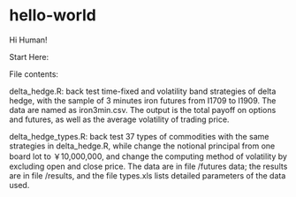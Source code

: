 # hello-world

Hi Human!

Start Here:

File contents:

delta_hedge.R: back test time-fixed and volatility band strategies of delta hedge, with the sample of 3 minutes iron futures from I1709 to I1909. The data are named as iron3min.csv. The output is the total payoff on options and futures, as well as the average volatility of trading price.

delta_hedge_types.R: back test 37 types of commodities with the same strategies in delta_hedge.R, while change the notional principal from one board lot to ￥10,000,000, and change the computing method of volatility by excluding open and close price. The data are in file /futures data; the results are in file /results, and the file types.xls lists detailed parameters of the data used.
